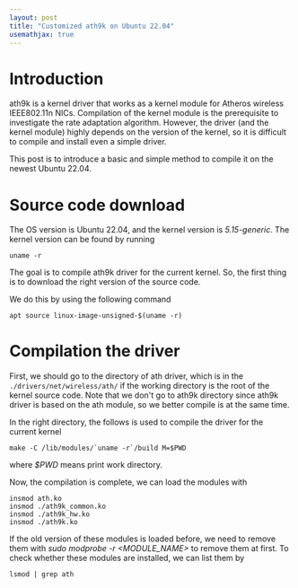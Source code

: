 ```yaml
---
layout: post
title: "Customized ath9k on Ubuntu 22.04"
usemathjax: true
---
```


# Introduction

ath9k is a kernel driver that works as a kernel module for Atheros wireless IEEE802.11n NICs.
Compilation of the kernel module is the prerequisite to investigate the rate adaptation algorithm.
However, the driver (and the kernel module) highly depends on the version of the kernel, so it is difficult to compile and install even a simple driver.

This post is to introduce a basic and simple method to compile it on the newest Ubuntu 22.04.

# Source code download

The OS version is Ubuntu 22.04, and the kernel version is *5.15-generic*.
The kernel version can be found by running 
    
    uname -r

The goal is to compile ath9k driver for the current kernel.
So, the first thing is to download the right version of the source code.

We do this by using the following command

    apt source linux-image-unsigned-$(uname -r)

# Compilation the driver

First, we should go to the directory of ath driver, which is in the `./drivers/net/wireless/ath/` if the working directory is the root of the kernel source code.
Note that we don't go to ath9k directory since ath9k driver is based on the ath module, so we better compile is at the same time.

In the right directory, the follows is used to compile the driver for the current kernel

    make -C /lib/modules/`uname -r`/build M=$PWD  

where *$PWD* means print work directory.

Now, the compilation is complete, we can load the modules with 

    insmod ath.ko
    insmod ./ath9k_common.ko
    insmod ./ath9k_hw.ko
    insmod ./ath9k.ko
 
If the old version of these modules is loaded before, we need to remove them with *sudo modprobe -r <MODULE_NAME>* to remove them at first.
To check whether these modules are installed, we can list them by

    lsmod | grep ath
